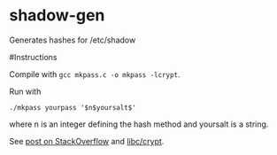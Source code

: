shadow-gen
==========

Generates hashes for /etc/shadow

#Instructions

Compile with `gcc mkpass.c -o mkpass -lcrypt`.

Run with
```
./mkpass yourpass '$n$yoursalt$'
```
where n is an integer defining the hash method and yoursalt is a string.

See [post on
StackOverflow](http://stackoverflow.com/questions/11243301/change-root-password-from-script)
and
[libc/crypt](https://www.gnu.org/software/libc/manual/html_node/crypt.html).

